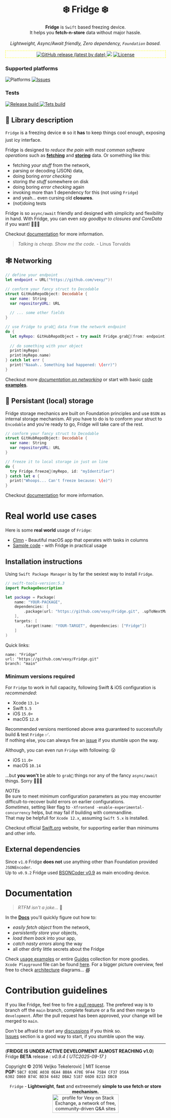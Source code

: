 <h1 align="center">
❄️ Fridge ❄️
</h1>

<p align="center">
  <b>Fridge</b> is <code>Swift</code> based freezing device.<br>
  It helps you <b>fetch-n-store</b> data without major hassle.<br><br>
  <i>Lightweight, Async/Await friendly, Zero dependency, <code>Foundation</code> based.</i>
  
  <div align="center", style="border: 0.15px dashed yellow; padding: 1px">
      <a href="https://github.com/vexy/Fridge/releases">
        <img alt="GitHub release (latest by date)" src="https://img.shields.io/github/v/release/vexy/Fridge?color=green&display_name=release&label=Latest%20release">
      </a>
      <img src="https://img.shields.io/github/languages/code-size/vexy/fridge?color=g">
      <a href="https://github.com/vexy/Fridge/blob/master/LICENSE">
        <img alt="License" src="https://img.shields.io/github/license/vexy/Fridge">
      </a>
  </div>
</p>

<p align="center">
  <h3>Supported platforms</h3>
  <img alt="Platforms" src="https://img.shields.io/badge/Platform-iOS%2C%20macOS%2C%20tvOS%2C%20watchOS-blue">
  <a href="https://github.com/vexy/Fridge/issues">
      <img alt="Issues" src="https://img.shields.io/github/issues/vexy/fridge">
  </a>
  <h3>Tests</h3>
  <a href=https://github.com/vexy/Fridge/actions/workflows/release_workflow.yml">
      <img alt="Release build" src="https://github.com/vexy/Fridge/actions/workflows/release_workflow.yml/badge.svg">
  </a>
  <a href="https://github.com/vexy/Fridge/actions/workflows/tests_workflow.yml">
    <img alt="Tets build" src="https://github.com/vexy/Fridge/actions/workflows/tests_workflow.yml/badge.svg">
  </a>
</p>

## 💠 Library description
`Fridge` is a freezing device ❄️ so it **has** to keep things cool enough, exposing just icy interface.

Fridge is designed to _reduce the pain with most common software operations_ such as **[fetching](#-networking)** and **[storing](#-persistant-local-storage)** data. Or something like this:
  - fetching _your stuff_ from the network,
  - parsing or decoding (JSON) data,
  - doing boring _error checking_
  - storing _the stuff_ somewhere on disk
  - doing boring _error checking_ again
  - invoking more than 1 dependency for this (not using `Fridge`)
  - and yeah... even cursing old **closures**.
  - (not)doing tests

Fridge is so `async/await` friendly and designed with simplicity and flexibility in hand. With Fridge, you can even _say goodbye to closures and CoreData_ if you want! 🤷🏻‍♂️

Checkout [documentation](Docs/Usage.md) for more information.

> _Talking is cheap. Show me the code._ - Linus Torvalds

## 🕸 Networking
```Swift
// define your endpoint
let endpoint = URL("https://github.com/vexy/")!

// conform your fancy struct to Decodable
struct GitHubRepoObject: Decodable {
  var name: String
  var repositoryURL: URL
  
  // ... some other fields
}

// use Fridge to grab🔮 data from the network endpoint
do {
  let myRepo: GitHubRepoObject = try await Fridge.grab🔮(from: endpoint)
  
  // do something with your object
  print(myRepo)
  print(myRepo.name)
} catch let err {
  print("Naaah.. Something bad happened: \(err)")
}
```
Checkout more [_documentation on networking_](Docs/Usage.md#network-fetching) or start with basic [code **examples**](Docs/Examples/).
  

## 💾 Persistant (local) storage

Fridge storage mechanics are built on Foundation principles and use `BSON` as internal storage mechanism. All you have to do is to conform your struct to `Encodable` and you're ready to go, Fridge will take care of the rest.  
  

```Swift
// conform your fancy struct to Decodable
struct GitHubRepoObject: Decodable {
  var name: String
  var repositoryURL: URL
}

// freeze it to local storage in just on line
do {
  try Fridge.freeze🧊(myRepo, id: "myIdentifier")
} catch let e {
  print("Whoops... Can't freeze because: \(e)")
}
```  

Checkout [documentation](Docs/Usage.md) for more information.  

# Real world use cases
Here is some **real world** usage of `Fridge`:  
  - [Clmn](https://github.com/igr/Clmn) - Beautiful macOS app that operates with tasks in columns
  - [Sample code](/Docs/Examples) - with Fridge in practical usage

## Installation instructions
Using `Swift Package Manager` is by far the sexiest way to install `Fridge`.

```Swift
// swift-tools-version:5.3
import PackageDescription

let package = Package(
    name: "YOUR-PACKAGE",
    dependencies: [
        .package(url: "https://github.com/vexy/Fridge.git", .upToNextMajor(from: "0.9"))
    ],
    targets: [
        .target(name: "YOUR-TARGET", dependencies: ["Fridge"])
    ]
)
```
  
Quick links:
```
name: "Fridge"
url: "https://github.com/vexy/Fridge.git"
branch: "main"
```

### Minimum versions required
For `Fridge` to work in full capacity, following Swift & iOS configuration is _recommended_:
  - Xcode `13.1+`
  - Swift `5.5`
  - iOS `15.0+`
  - macOS `12.0`
  
Recommended versions mentioned above area guaranteed to successfully build & test `Fridge` ✅.  
If nothing else, you can always fire an [issue](https://github.com/vexy/Fridge/issues) if you stumble upon the way.
  
Although, you can even run `Fridge` with following: 😮 
  - iOS `11.0+`
  - macOS `10.14`
  
...but **you won't** be able to `grab🔮` things nor any of the fancy `async/await` things. Sorry 🤷🏻‍♂️

*NOTEs*  
Be sure to meet minimum configuration parameters as you may encounter difficult-to-recover build errors on earlier configurations.  
_Sometimes_, setting liker flag to `-Xfrontend -enable-experimental-concurrency` helps, but may fail if building with commandline.  
That may be helpfull for `Xcode 12.x`, assuming `Swift 5.x` is installed.  

Checkout official [Swift.org](https://www.swift.org/) website, for supporting earlier than minimums and other info.

## External dependencies

Since `v1.0` Fridge **does not** use anything other than Foundation provided `JSONEncoder`.  
Up to `v0.9.2` Fridge used [BSONCoder v0.9](https://github.com/vexy/bsoncoder) as main encoding device.  

# Documentation
> _RTFM isn't a joke..._ 🥴 
    
In the **[Docs](Docs/Usage.md)** you'll quickly figure out how to:
  - *easily fetch object* from the network,
  - *persistently store* your objects,
  - *load them back* into your app,
  - *catch nasty errors* along the way
  - all other dirtly little secrets about the Fridge
  
Check [usage examples](Guides/Examples) or entire [Guides](Guides/) collection for more goodies.  
`Xcode Playground` file can be found [here](Guides/Examples/Fridge-basics.playground).
For a bigger picture overview, feel free to check [architecture](Guides/Fridge.diagram.md) diagrams... ∰      


# Contribution guidelines
If you like Fridge, feel free to fire a [pull request](https://github.com/vexy/Fridge/pulls).
The prefered way is to branch off the `main` branch, complete feature or a fix and then merge to `development`. After the pull request has been approved, your change will be merged to `main`.  

Don't be affraid to start any [discussions](https://github.com/vexy/Fridge/discussions) if you think so.  
[Issues](https://github.com/vexy/Fridge/issues) section is a good way to start, if you stumble upon the way.  

---   
(**FRIDGE IS UNDER ACTIVE DEVELOPMENT ALMOST REACHING v1.0**)  
Fridge **BETA** release : *v0.9.4 ( UTC2025-09-17 )*

Copyright © 2016 Veljko Tekelerović | MIT license  
**PGP:** `5BC7 030E A038 0EA4 BB8A 470E 9F44 75B4 CF37 D56A`  
`6302 D860 B74C BD34 6482 DBA2 5187 66D0 8213 DBC0`  


<p align="center">
    <code>Fridge</code> - <b>Lightweight</b>, <b>fast</b> and extreeemely <b>simple to use fetch or store mechanism.</b><br>
    <a href="https://stackexchange.com/users/215166"><img src="https://stackexchange.com/users/flair/215166.png?theme=clean" width="208" height="58" alt="profile for Vexy on Stack Exchange, a network of free, community-driven Q&amp;A sites" title="profile for Vexy on Stack Exchange, a network of free, community-driven Q&amp;A sites">
    </a>
</p>

